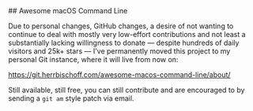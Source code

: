 <div class="github-widget" data-repo="herrbischoff/awesome-macos-command-line"></div>
<script async src="https://pagead2.googlesyndication.com/pagead/js/adsbygoogle.js"></script><ins class="adsbygoogle" style="display:block" data-ad-client="ca-pub-6890694312814945" data-ad-slot="5473692530" data-ad-format="auto"  data-full-width-responsive="true"></ins><script>(adsbygoogle = window.adsbygoogle || []).push({});</script>
## Awesome macOS Command Line

Due to personal changes, GitHub changes, a desire of not wanting to continue to 
deal with mostly very low-effort contributions and not least a substantially 
lacking willingness to donate — despite hundreds of daily visitors and 25k+ 
stars — I've permanently moved this project to my personal Git instance, where 
it will live from now on:

<https://git.herrbischoff.com/awesome-macos-command-line/about/>

Still available, still free, you can still contribute and are encouraged to by 
sending a `git am` style patch via email.